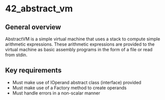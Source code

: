 # 42_abstract_vm
## General overview
AbstractVM is a simple virtual machine that uses a stack to compute simple arithmetic expressions.
These arithmetic expressions are provided to the virtual machine as basic assembly programs in the form of a file or read from stdin.

## Key requirements
- Must make use of IOperand abstract class (interface) provided
- Must make use of a Factory method to create operands
- Must handle errors in a non-scalar manner
